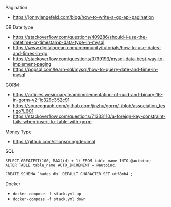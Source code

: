 Pagination

- https://jonnylangefeld.com/blog/how-to-write-a-go-api-pagination

DB Date type

- https://stackoverflow.com/questions/409286/should-i-use-the-datetime-or-timestamp-data-type-in-mysql
- https://www.digitalocean.com/community/tutorials/how-to-use-dates-and-times-in-go
- https://stackoverflow.com/questions/3799193/mysql-data-best-way-to-implement-paging
- https://popsql.com/learn-sql/mysql/how-to-query-date-and-time-in-mysql

GORM

- https://articles.wesionary.team/implementation-of-uuid-and-binary-16-in-gorm-v2-1c329c352c91
- https://sourcegraph.com/github.com/jinzhu/gorm/-/blob/association_test.go?L601
- https://stackoverflow.com/questions/71333110/a-foreign-key-constraint-fails-when-insert-to-table-with-gorm

Money Type

- https://github.com/shopspring/decimal

SQL
    
```
SELECT GREATEST(100, MAX(id) + 1) FROM table_name INTO @autoinc;
ALTER TABLE table_name AUTO_INCREMENT = @autoinc;
```

```
CREATE SCHEMA `hades_db` DEFAULT CHARACTER SET utf8mb4 ;
```

Docker

- `docker-compose -f stack.yml up`
- `docker-compose -f stack.yml down`